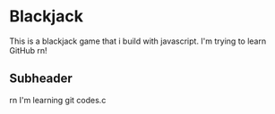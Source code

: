 # Blackjack 
This is a blackjack game that i build with javascript. 
I'm trying to learn GitHub rn!

## Subheader

rn I'm learning git codes.c
